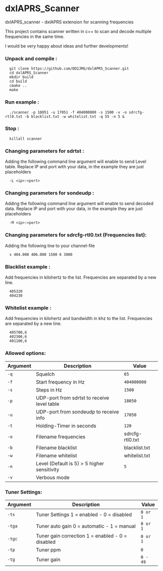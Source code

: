 # dxlAPRS_Scanner
dxlAPRS_scanner - dxlAPRS extension for scanning frequencies

This project contains scanner written in c++ to scan and decode multiple frequencies in the same time.

I would be very happy about ideas and further developments!

### Unpack and compile :

```
  git clone https://github.com/DO2JMG/dxlAPRS_Scanner.git
  cd dxlAPRS_Scanner
  mkdir build
  cd build
  cmake ..
  make
```

### Run example :

```
  ./scanner -p 18051 -u 17051 -f 404000000 -s 1500 -v -o sdrcfg-rtl0.txt -b blacklist.txt -w whitelist.txt -q 55 -n 5 &
```

### Stop :

```
  killall scanner
```

### Changing parameters for sdrtst :

Adding the following command line argument will enable to send Level table. Replace IP and port with your data, in the example they are just placeholders

```
  -L <ip>:<port>
```

### Changing parameters for sondeudp :

Adding the following command line argument will enable to send decoded data. Replace IP and port with your data, in the example they are just placeholders

```
  -M <ip>:<port>
```

### Changing parameters for sdrcfg-rtl0.txt (Frequencies list):

Adding the following line to your channel-file

```
  s 404.000 406.000 1500 6 3000
```

### Blacklist example :

Add frequencies in kilohertz to the list. Frequencies are separated by a new line.

```
  405320
  404230
```

### Whitelist example :

Add frequencies in kilohertz and bandwidth in khz to the list. Frequencies are separated by a new line.

```
  405700,6
  402300,6
  401100,6
```

### Allowed options:

Argument|Description|Value
-|-|-
`-q`|Squelch|`65`
`-f`|Start frequency in Hz|`404000000`
`-s`|Steps in Hz|`1500`
`-p`|UDP-port from sdrtst to receive level table|`18050`
`-u`|UDP-port from sondeudp to receive info|`17050`
`-t`|Holding-Timer in seconds|`120`
`-o`|Filename frequencies|sdrcfg-rtl0.txt
`-b`|Filename blacklist|blacklist.txt
`-w`|Filename whitelist|whitelist.txt
`-n`|Level (Default is 5) > 5 higher sensitivity|`5`
`-v`|Verbous mode|

### Tuner Settings:

Argument|Description|Value
-|-|-
`-ts`|Tuner Settings 1 = enabled - 0 = disabled|`0 or 1`
`-tga`|Tuner auto gain 0 = automatic - 1 = manual |`0 or 1`
`-tgc`|Tuner gain correction 1 = enabled - 0 = disabled|`0 or 1`
`-tp`|Tuner ppm|`0`
`-tg`|Tuner gain|`0 - 49`
